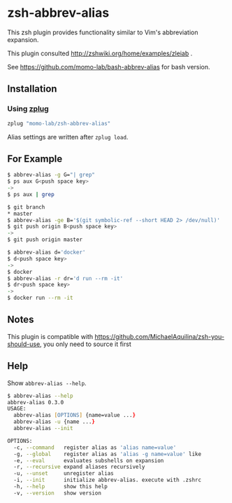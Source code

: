 # zsh-abbrev-alias
This zsh plugin provides functionality similar to Vim's abbreviation expansion.

This plugin consulted http://zshwiki.org/home/examples/zleiab .

See https://github.com/momo-lab/bash-abbrev-alias for bash version.

## Installation
### Using [zplug](https://github.com/b4b4r07/zplug)

```zsh
zplug "momo-lab/zsh-abbrev-alias"
```

Alias settings are written after `zplug load`.

## For Example

```zsh
$ abbrev-alias -g G="| grep"
$ ps aux G<push space key>
->
$ ps aux | grep 
```

```zsh
$ git branch
* master
$ abbrev-alias -ge B='$(git symbolic-ref --short HEAD 2> /dev/null)'
$ git push origin B<push space key>
->
$ git push origin master 
```

```zsh
$ abbrev-alias d='docker'
$ d<push space key>
->
$ docker
$ abbrev-alias -r dr='d run --rm -it'
$ dr<push space key>
->
$ docker run --rm -it
```

## Notes
This plugin is compatible with https://github.com/MichaelAquilina/zsh-you-should-use,
you only need to source it first

## Help
Show `abbrev-alias --help`.

```zsh
$ abbrev-alias --help
abbrev-alias 0.3.0
USAGE:
  abbrev-alias [OPTIONS] {name=value ...}
  abbrev-alias -u {name ...}
  abbrev-alias --init

OPTIONS:
  -c, --command   register alias as 'alias name=value'
  -g, --global    register alias as 'alias -g name=value' like
  -e, --eval      evaluates subshells on expansion
  -r, --recursive expand aliases recursively
  -u, --unset     unregister alias
  -i, --init      initialize abbrev-alias. execute with .zshrc
  -h, --help      show this help
  -v, --version   show version
```

